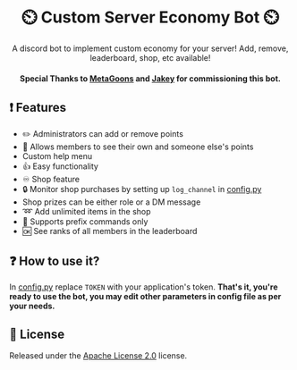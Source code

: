 <h1 align="center">
  <br>
   ⏲️ Custom Server Economy Bot ⏲️
  <br>
</h1>
<p align="center">A discord bot to implement custom economy for your server! Add, remove, leaderboard, shop, etc available!</p>
<h4 align="center"> Special Thanks to <a href="https://metagoons.gg/">MetaGoons</a> and <a href="https://twitter.com/elitejakey", target="_blank">Jakey</a> for commissioning this bot.</h4>

## ❗ Features
* ✏️ Administrators can add or remove points 
* 🔁 Allows members to see their own and someone else's points
*  Custom help menu 
* 👍 Easy functionality
* ♾️ Shop feature 
* 🔒 Monitor shop purchases by setting up `log_channel` in [config.py](https://github.com/DorianAarno/PointsBot/blob/main/config.py)
* Shop prizes can be either role or a DM message 
* ➿ Add unlimited items in the shop 
* 🤖 Supports prefix commands only
* 🆗 See ranks of all members in the leaderboard 


## ❓ How to use it?
In [config.py](https://github.com/DorianAarno/PointsBot/blob/main/config.py) replace `TOKEN` with your application's token. 
**That's it, you're ready to use the bot, you may edit other parameters in config file as per your needs.**
 
## 📖 License
Released under the [Apache License 2.0](https://github.com/DorianAarno/PointsBot/blob/main/LICENSE) license.
